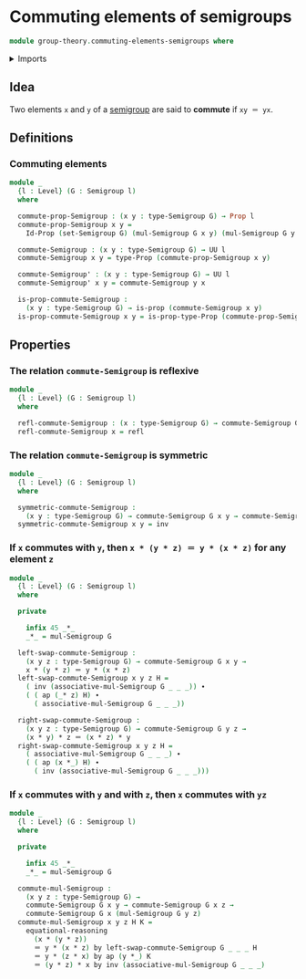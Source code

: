 # Commuting elements of semigroups

```agda
module group-theory.commuting-elements-semigroups where
```

<details><summary>Imports</summary>

```agda
open import foundation.action-on-identifications-functions
open import foundation.identity-types
open import foundation.propositions
open import foundation.sets
open import foundation.universe-levels

open import group-theory.semigroups
```

</details>

## Idea

Two elements `x` and `y` of a [semigroup](group-theory.semigroups.md) are said
to **commute** if `xy ＝ yx`.

## Definitions

### Commuting elements

```agda
module _
  {l : Level} (G : Semigroup l)
  where

  commute-prop-Semigroup : (x y : type-Semigroup G) → Prop l
  commute-prop-Semigroup x y =
    Id-Prop (set-Semigroup G) (mul-Semigroup G x y) (mul-Semigroup G y x)

  commute-Semigroup : (x y : type-Semigroup G) → UU l
  commute-Semigroup x y = type-Prop (commute-prop-Semigroup x y)

  commute-Semigroup' : (x y : type-Semigroup G) → UU l
  commute-Semigroup' x y = commute-Semigroup y x

  is-prop-commute-Semigroup :
    (x y : type-Semigroup G) → is-prop (commute-Semigroup x y)
  is-prop-commute-Semigroup x y = is-prop-type-Prop (commute-prop-Semigroup x y)
```

## Properties

### The relation `commute-Semigroup` is reflexive

```agda
module _
  {l : Level} (G : Semigroup l)
  where

  refl-commute-Semigroup : (x : type-Semigroup G) → commute-Semigroup G x x
  refl-commute-Semigroup x = refl
```

### The relation `commute-Semigroup` is symmetric

```agda
module _
  {l : Level} (G : Semigroup l)
  where

  symmetric-commute-Semigroup :
    (x y : type-Semigroup G) → commute-Semigroup G x y → commute-Semigroup G y x
  symmetric-commute-Semigroup x y = inv
```

### If `x` commutes with `y`, then `x * (y * z) ＝ y * (x * z)` for any element `z`

```agda
module _
  {l : Level} (G : Semigroup l)
  where

  private

    infix 45 _*_
    _*_ = mul-Semigroup G

  left-swap-commute-Semigroup :
    (x y z : type-Semigroup G) → commute-Semigroup G x y →
    x * (y * z) ＝ y * (x * z)
  left-swap-commute-Semigroup x y z H =
    ( inv (associative-mul-Semigroup G _ _ _)) ∙
    ( ( ap (_* z) H) ∙
      ( associative-mul-Semigroup G _ _ _))

  right-swap-commute-Semigroup :
    (x y z : type-Semigroup G) → commute-Semigroup G y z →
    (x * y) * z ＝ (x * z) * y
  right-swap-commute-Semigroup x y z H =
    ( associative-mul-Semigroup G _ _ _) ∙
    ( ( ap (x *_) H) ∙
      ( inv (associative-mul-Semigroup G _ _ _)))
```

### If `x` commutes with `y` and with `z`, then `x` commutes with `yz`

```agda
module _
  {l : Level} (G : Semigroup l)
  where

  private

    infix 45 _*_
    _*_ = mul-Semigroup G

  commute-mul-Semigroup :
    (x y z : type-Semigroup G) →
    commute-Semigroup G x y → commute-Semigroup G x z →
    commute-Semigroup G x (mul-Semigroup G y z)
  commute-mul-Semigroup x y z H K =
    equational-reasoning
      (x * (y * z))
      ＝ y * (x * z) by left-swap-commute-Semigroup G _ _ _ H
      ＝ y * (z * x) by ap (y *_) K
      ＝ (y * z) * x by inv (associative-mul-Semigroup G _ _ _)
```
